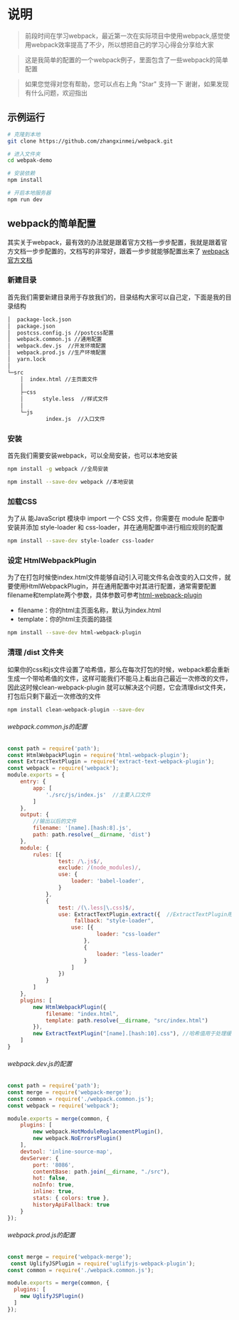 # 说明

>前段时间在学习webpack，最近第一次在实际项目中使用webpack,感觉使用webpack效率提高了不少，所以想把自己的学习心得会分享给大家

>这是我简单的配置的一个webpack例子，里面包含了一些webpack的简单配置

>如果您觉得对您有帮助，您可以点右上角 "Star" 支持一下 谢谢，如果发现有什么问题，欢迎指出

## 示例运行
``` bash
# 克隆到本地
git clone https://github.com/zhangxinmei/webpack.git

# 进入文件夹
cd webpak-demo

# 安装依赖
npm install

# 开启本地服务器
npm run dev

```
## webpack的简单配置
其实关于webpack，最有效的办法就是跟着官方文档一步步配置，我就是跟着官方文档一步步配置的，文档写的非常好，跟着一步步就能够配置出来了
[webpack官方文档](https://doc.webpack-china.org/)

### 新建目录
首先我们需要新建目录用于存放我们的，目录结构大家可以自己定，下面是我的目录结构

```bash
│  package-lock.json
│  package.json
│  postcss.config.js //postcss配置
│  webpack.common.js //通用配置
│  webpack.dev.js  //开发环境配置
│  webpack.prod.js //生产环境配置
│  yarn.lock
│
└─src
    │  index.html //主页面文件
    │
    ├─css
    │      style.less  //样式文件
    │
    └─js
            index.js  //入口文件
```
### 安装

首先我们需要安装webpack，可以全局安装，也可以本地安装

```bash
npm install -g webpack //全局安装

npm install --save-dev webpack //本地安装
```
### 加载CSS
为了从 能JavaScript 模块中 import 一个 CSS 文件，你需要在 module 配置中 安装并添加 style-loader 和 css-loader，并在通用配置中进行相应规则的配置
```bash
npm install --save-dev style-loader css-loader
```
### 设定 HtmlWebpackPlugin

为了在打包时候使index.html文件能够自动引入可能文件名会改变的入口文件，就要使用HtmlWebpackPlugin，并在通用配置中对其进行配置，通常需要配置filename和template两个参数，具体参数可参考[html-webpack-plugin](https://www.npmjs.com/package/html-webpack-plugin)
* filename：你的html主页面名称，默认为index.html
* template：你的html主页面的路径
```bash
npm install --save-dev html-webpack-plugin
```
### 清理 /dist 文件夹
如果你的css和js文件设置了哈希值，那么在每次打包的时候，webpack都会重新生成一个带哈希值的文件，这样可能我们不能马上看出自己最近一次修改的文件，因此这时候clean-webpack-plugin 就可以解决这个问题，它会清理dist文件夹，打包后只剩下最近一次修改的文件

```bash
npm install clean-webpack-plugin --save-dev
```

###### webpack.common.js的配置
```javascript
const path = require('path');
const HtmlWebpackPlugin = require('html-webpack-plugin');
const ExtractTextPlugin = require('extract-text-webpack-plugin');
const webpack = require('webpack');
module.exports = {
    entry: {
        app: [
            './src/js/index.js'  //主要入口文件
        ]
    },
    output: {
        //输出以后的文件
        filename: '[name].[hash:8].js',
        path: path.resolve(__dirname, 'dist')
    },
    module: {
        rules: [{
                test: /\.js$/,
                exclude: /(node_modules)/,
                use: {
                    loader: 'babel-loader',
                }
            },
            {
                test: /(\.less|\.css)$/,
                use: ExtractTextPlugin.extract({  //ExtractTextPlugin用于分离出css文件
                     fallback: "style-loader",
                    use: [{
                            loader: "css-loader"
                        },
                        {
                            loader: "less-loader"
                        }
                    ]
                })
            }
        ]
    },
    plugins: [
        new HtmlWebpackPlugin({
            filename: "index.html",
            template: path.resolve(__dirname, "src/index.html")
        }),
        new ExtractTextPlugin("[name].[hash:10].css"), //哈希值用于处理缓存问题
    ]
}

```

######  webpack.dev.js的配置
```js
const path = require('path');
const merge = require('webpack-merge');
const common = require('./webpack.common.js');
const webpack = require('webpack');

module.exports = merge(common, {
    plugins: [
        new webpack.HotModuleReplacementPlugin(),
        new webpack.NoErrorsPlugin()
    ],
    devtool: 'inline-source-map',
    devServer: {
        port: '8086',
        contentBase: path.join(__dirname, "./src"),
        hot: false,
        noInfo: true,
        inline: true,
        stats: { colors: true },
        historyApiFallback: true
    }
});
```
######  webpack.prod.js的配置
```js
const merge = require('webpack-merge');
 const UglifyJSPlugin = require('uglifyjs-webpack-plugin');
const common = require('./webpack.common.js');

module.exports = merge(common, {
  plugins: [
    new UglifyJSPlugin()
  ]
});
```
